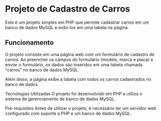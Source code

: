 # Projeto de Cadastro de Carros
Este é um projeto simples em PHP que permite cadastrar carros em um banco de dados MySQL e exibi-los em uma tabela na página.

## Funcionamento
O projeto consiste em uma página web com um formulário de cadastro de carros. Ao preencher os campos do formulário (modelo, marca e placa) e enviar o formulário, os dados são inseridos em uma tabela chamada "carros" no banco de dados MySQL.

Além disso, a página exibe a tabela com todos os carros cadastrados no banco de dados.

Tecnologias Utilizadas
O projeto foi desenvolvido em PHP e utiliza o sistema de gerenciamento de banco de dados MySQL.

Pré-requisitos
Antes de utilizar o projeto, é necessário ter um servidor web configurado com suporte a PHP e um banco de dados MySQL.